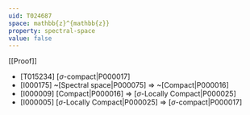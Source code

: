 ```yaml
---
uid: T024687
space: mathbb{z}^{mathbb{z}}
property: spectral-space
value: false
---
```

[[Proof]]

* [T015234] [$\sigma$-compact|P000017]
* [I000175] ~[Spectral space|P000075] => ~[Compact|P000016]
* [I000009] [Compact|P000016] => [$\sigma$-Locally Compact|P000025]
* [I000005] [$\sigma$-Locally Compact|P000025] => [$\sigma$-compact|P000017]

